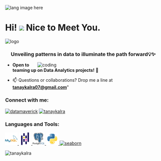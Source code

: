 <p align="left"><img width=15%" src="https://github.com/alansmathew/alansmathew/raw/master/lang.gif" alt="lang image here" /></p>


# Hi! <img src="https://media.giphy.com/media/hvRJCLFzcasrR4ia7z/giphy.gif" width="30px"> Nice to Meet You.

![logo](https://github.com/Tanaykalra/TanayKalra/blob/main/Pink%20Watercolor%20Elegant%20Mother%E2%80%99s%20Day%20Sale%20Banner%20(2).png)




<h3 align="center">Unveiling patterns in data to illuminate the path forward💡✨ </h3>
<img align="right" alt="coding" width="400" src="https://analyticsindiamag.com/wp-content/uploads/2019/02/Digital-Marketing-Write-For-Us.gif">





- **Open to teaming up on Data Analytics projects!** 👯

- 📫  Questions or collaborations? Drop me a line at **tanaykalra07@gmail.com**"

<h3 align="left">Connect with me:</h3>
<p align="left">
<a href="https://linkedin.com/in/datamaverick" target="blank"><img align="center" src="https://raw.githubusercontent.com/rahuldkjain/github-profile-readme-generator/master/src/images/icons/Social/linked-in-alt.svg" alt="datamaverick" height="30" width="40" /></a>
<a href="https://instagram.com/tanaykalra" target="blank"><img align="center" src="https://raw.githubusercontent.com/rahuldkjain/github-profile-readme-generator/master/src/images/icons/Social/instagram.svg" alt="tanaykalra" height="30" width="40" /></a>
</p>

<h3 align="left">Languages and Tools:</h3>
<p align="left"> <a href="https://www.mysql.com/" target="_blank" rel="noreferrer"> <img src="https://raw.githubusercontent.com/devicons/devicon/master/icons/mysql/mysql-original-wordmark.svg" alt="mysql" width="40" height="40"/> </a> <a href="https://pandas.pydata.org/" target="_blank" rel="noreferrer"> <img src="https://raw.githubusercontent.com/devicons/devicon/2ae2a900d2f041da66e950e4d48052658d850630/icons/pandas/pandas-original.svg" alt="pandas" width="40" height="40"/> </a> <a href="https://www.postgresql.org" target="_blank" rel="noreferrer"> <img src="https://raw.githubusercontent.com/devicons/devicon/master/icons/postgresql/postgresql-original-wordmark.svg" alt="postgresql" width="40" height="40"/> </a> <a href="https://www.python.org" target="_blank" rel="noreferrer"> <img src="https://raw.githubusercontent.com/devicons/devicon/master/icons/python/python-original.svg" alt="python" width="40" height="40"/> </a> <a href="https://seaborn.pydata.org/" target="_blank" rel="noreferrer"> <img src="https://seaborn.pydata.org/_images/logo-mark-lightbg.svg" alt="seaborn" width="40" height="40"/> </a> </p>

<p><img align="center" src="https://github-readme-stats.vercel.app/api/top-langs?username=tanaykalra&show_icons=true&locale=en&layout=compact" alt="tanaykalra" /></p>
